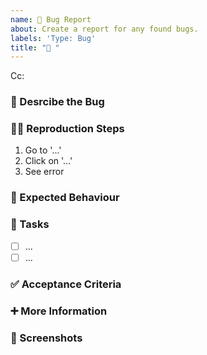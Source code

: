 ```yaml
---
name: 🐛 Bug Report 
about: Create a report for any found bugs.
labels: 'Type: Bug'
title: "🐛 "
---
```


<!-- **Tip:** Delete parts that are not relevent -->

<!-- Below the Cc, @ mention users who should be in the loop -->
Cc: 

### 🐛 Desrcibe the Bug
<!-- A clear and concise description of what the bug is -->

### 🧑‍💻 Reproduction Steps
<!-- Please provide an ordered summary on how to reproduce the bug -->
1. Go to '...'
2. Click on '...'
3. See error 

### 🎯 Expected Behaviour 
<!-- A clear and concise description of what you expect to happen -->

### 💼 Tasks
<!-- Add GitHub tasks in a measurable, check-box manner -->
- [ ] ...
- [ ] ... 

### ✅ Acceptance Criteria 
<!-- Add the "contract" that defines the requirements for the GitHub issue to be completed as per the team's agreement -->

### ➕ More Information
<!-- Add any other context here -->

### 📸 Screenshots 
<!-- If applicable, add screenshots that are relevent to the feature (i.e mock-ups, diagrams) -->